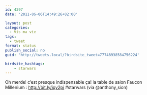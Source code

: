 ```yaml
---
id: 4397
date: '2011-06-06T14:49:26+02:00'

layout: post
categories:
  - Vis ma vie
tags:
  - tweet
format: status
publish_social: no
guid: 'http://tweets.local/?birdsite_tweet=77748938584756224'

birdsite_hashtags:
    - starwars
---
```


Oh merde! c’est presque indispensable ça! la table de salon Faucon Millenium : http://bit.ly/iqv2pi #starwars (via @anthony\_sion)
